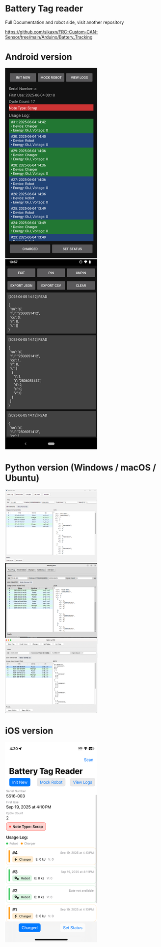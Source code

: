# Battery Tag reader 

Full Documentation and robot side, visit another repository

https://github.com/sikaxn/FRC-Custom-CAN-Sensor/tree/main/Arduino/Battery_Tracking

# Android version

<img src="img/ui.png" style="width:300px; height:auto;" />
<img src="img/ui2.png" style="width:300px; height:auto;" />

# Python version (Windows / macOS / Ubuntu)

<img src="img/python.png" style="width:300px; height:auto;" />
<img src="img/ubuntu.png" style="width:300px; height:auto;" />
<img src="img/mac.webp" style="width:300px; height:auto;" />

# iOS version

<img src="img/ios.PNG" style="width:300px; height:auto;" />
